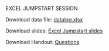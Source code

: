 EXCEL JUMPSTART SESSION

Download data file: <a href="https://gmukherjee.github.io/class/datalog.xlsx">datalog.xlsx</a>

Download slides: <a href="https://gmukherjee.github.io/class/MBA-2025-excel-jumpstart.pdf">Excel Jumpstart slides</a>

Download Handout: <a href="https://gmukherjee.github.io/class/hand-out.pdf">Questions</a>